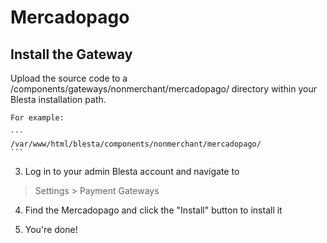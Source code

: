 # Mercadopago

## Install the Gateway

Upload the source code to a /components/gateways/nonmerchant/mercadopago/ directory within
your Blesta installation path.

    For example:

    ```
    /var/www/html/blesta/components/nonmerchant/mercadopago/
    ```

3. Log in to your admin Blesta account and navigate to
> Settings > Payment Gateways

4. Find the Mercadopago and click the "Install" button to install it

5. You're done!
